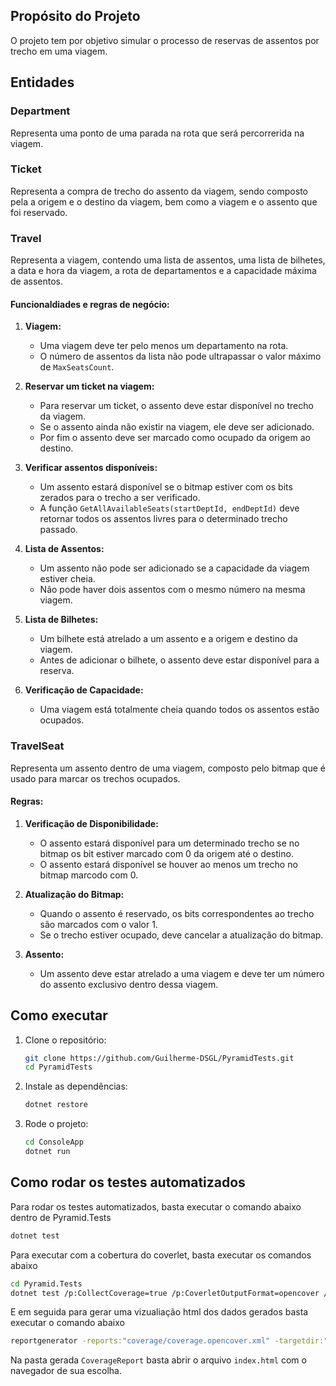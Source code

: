 ## **Propósito do Projeto**
O projeto tem por objetivo simular o processo de reservas de assentos por trecho em uma viagem.

## **Entidades** 

### **Department**
       
Representa uma ponto de uma parada na rota que será percorrerida na viagem.

### **Ticket**

Representa a compra de trecho do assento da viagem, sendo composto pela a origem e o destino da viagem, bem como a viagem e o assento que foi reservado.

### Travel

Representa a viagem, contendo uma lista de assentos, uma lista de bilhetes, a data e hora da viagem, a rota de departamentos e a capacidade máxima de assentos.

#### Funcionaldiades e regras de negócio:
1. **Viagem:**
   - Uma viagem deve ter pelo menos um departamento na rota.
   - O número de assentos da lista não pode ultrapassar o valor máximo de ```MaxSeatsCount```.

2. **Reservar um ticket na viagem:**
   - Para reservar um ticket, o assento deve estar disponível no trecho da viagem.
   - Se o assento ainda não existir na viagem, ele deve ser adicionado.
   - Por fim o assento deve ser marcado como ocupado da origem ao destino.

3. **Verificar assentos disponíveis:**
   - Um assento estará disponível se o bitmap estiver com os bits zerados para o trecho a ser verificado.
   - A função `GetAllAvailableSeats(startDeptId, endDeptId)` deve retornar todos os assentos livres para o determinado trecho passado.

4. **Lista de Assentos:**
   - Um assento não pode ser adicionado se a capacidade da viagem estiver cheia.
   - Não pode haver dois assentos com o mesmo número na mesma viagem.

5. **Lista de Bilhetes:**
   - Um bilhete está atrelado a um assento e a origem e destino da viagem.
   - Antes de adicionar o bilhete, o assento deve estar disponível para a reserva.

6. **Verificação de Capacidade:**
   - Uma viagem está totalmente cheia quando todos os assentos estão ocupados.

### TravelSeat
Representa um assento dentro de uma viagem, composto pelo bitmap que é usado para marcar os trechos ocupados.

#### Regras:
1. **Verificação de Disponibilidade:**
   - O assento estará disponível para um determinado trecho se no bitmap os bit estiver marcado com 0 da origem até o destino.
   - O assento estará disponível se houver ao menos um trecho no bitmap marcodo com 0.

2. **Atualização do Bitmap:**
   - Quando o assento é reservado, os bits correspondentes ao trecho são marcados com o valor 1.
   - Se o trecho estiver ocupado, deve cancelar a atualização do bitmap.

3. **Assento:**
   - Um assento deve estar atrelado a uma viagem e deve ter um número do assento exclusivo dentro dessa viagem.

## **Como executar**

1. Clone o repositório:
   ```bash
   git clone https://github.com/Guilherme-DSGL/PyramidTests.git
   cd PyramidTests
   ```
2. Instale as dependências:
   ```bash
   dotnet restore
   ```
3. Rode o projeto: 
   ```bash
   cd ConsoleApp
   dotnet run
   ```

## **Como rodar os testes automatizados**
   
   Para rodar os testes automatizados, basta executar o comando abaixo dentro de Pyramid.Tests

   ```bash 
   dotnet test 
   ```

   Para executar com a cobertura do coverlet, basta executar os comandos abaixo

   ```bash
   cd Pyramid.Tests
   dotnet test /p:CollectCoverage=true /p:CoverletOutputFormat=opencover /p:CoverletOutput=./coverage/ 
   ```

   E em seguida para gerar uma vizualiação html dos dados gerados basta executar o comando abaixo

   ```bash
   reportgenerator -reports:"coverage/coverage.opencover.xml" -targetdir:"TestResults/CoverageReport" -reporttypes:Html
   ```

   Na pasta gerada ```CoverageReport``` basta abrir o arquivo ```index.html``` com o navegador de sua escolha.

   